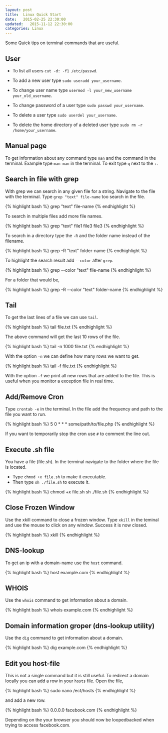 ```yaml
---
layout: post
title:  Linux Quick Start
date:   2015-02-25 22:30:00
updated:   2015-11-12 22:30:00
categories: Linux
---
```

Some Quick tips on terminal commands that are useful.

User
-------------

* To list all users `cut -d: -f1 /etc/passwd`.

* To add a new user type `sudo useradd your_username`.

* To change user name type `usermod -l your_new_username your_old_username`.

* To change password of a user type `sudo passwd your_username`.

* To delete a user type `sudo userdel your_username`.

* To delete the home directory of a deleted user type `sudo rm -r /home/your_username`.




Manual page
-------------

To get information about any command type `man` and the command in the terminal. Example type `man man` in the terminal. To exit type `q` next to the `:`.

Search in file with grep
-------------

With grep we can search in any given file for a string. Navigate to the file with the terminal. Type `grep "text" file-name` too search in the file.

{% highlight bash %}
grep "text" file-name
{% endhighlight %}

To search in multiple files add more file names.

{% highlight bash %}
grep "text" file1 file3 file3
{% endhighlight %}

To search in a directory type the `-R` and the folder name instead of the filename.

{% highlight bash %}
grep -R "text" folder-name
{% endhighlight %}

To highlight the search result add `--color` after `grep`.

{% highlight bash %}
grep --color "text" file-name
{% endhighlight %}

For a folder that would be,

{% highlight bash %}
grep -R --color "text" folder-name
{% endhighlight %}


Tail
-------------

To get the last lines of a file we can use `tail`.

{% highlight bash %}
tail file.txt
{% endhighlight %}

The above command will get the last 10 rows of the file.

{% highlight bash %}
tail -n 1000 file.txt
{% endhighlight %}

With the option `-n` we can define how many rows we want to get.

{% highlight bash %}
tail -f file.txt
{% endhighlight %}

With the option `-f` we print all new rows that are added to the file. This
is useful when you monitor a exception file in real time.

Add/Remove Cron
-------------

Type `crontab -e` in the terminal. In the file add the frequency and path to the file you want to run.

{% highlight bash %}
5 0 * * * some/path/to/file.php
{% endhighlight %}

If you want to temporarily stop the cron use `#` to comment the line out.


Execute .sh file
-------------

You have a file (file.sh). In the terminal navigate to the folder where the file is located.

* Type `chmod +x file.sh` to make it executable.
* Then type `sh ./file.sh` to execute it.


{% highlight bash %}
chmod +x file.sh
sh ./file.sh
{% endhighlight %}


Close Frozen Window
-------------

Use the xkill command to close a frozen window. Type `xkill` in the teminal and use the mouse to click on any window. Success it is now closed.

{% highlight bash %}
xkill
{% endhighlight %}


DNS-lookup
-------------
To get an ip with a domain-name use the `host` command.

{% highlight bash %}
host example.com
{% endhighlight %}


WHOIS
-------------

Use the `whois` command to get information about a domain.

{% highlight bash %}
whois example.com
{% endhighlight %}


Domain information groper (dns-lookup utility)
-------------

Use the `dig` command to get information about a domain.

{% highlight bash %}
dig example.com
{% endhighlight %}


Edit you host-file
-------------

This is not a single command but it is still useful.
To redirect a domain locally you can add a row in your `hosts` file. Open the file,

{% highlight bash %}
sudo nano /ect/hosts
{% endhighlight %}

and add a new row.

{% highlight bash %}
0.0.0.0         facebook.com
{% endhighlight %}

Depending on the your browser you should now be loopedbacked when trying to access facebook.com.


[geek]:http://www.howtogeek.com/howto/27350/beginner-geek-how-to-edit-your-hosts-file/

